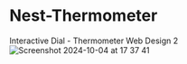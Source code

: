 # Nest-Thermometer
Interactive Dial - Thermometer Web Design 2 
![Screenshot 2024-10-04 at 17 37 41](https://github.com/user-attachments/assets/0abf2619-b995-47a4-ae8a-81cc3ec2923a)
